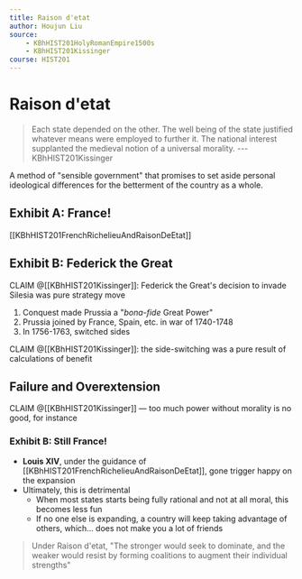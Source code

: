 ```yaml
---
title: Raison d'etat
author: Houjun Liu
source: 
	- KBhHIST201HolyRomanEmpire1500s
	- KBhHIST201Kissinger
course: HIST201
---
```


# Raison d'etat
 > Each state depended on the other. The well being of the state justified whatever means were employed to further it. The national interest supplanted the medieval notion of a universal morality. --- KBhHIST201Kissinger
	
A method of "sensible government" that promises to set aside personal ideological differences for the betterment of the country as a whole.	

## Exhibit A: France!

[[KBhHIST201FrenchRichelieuAndRaisonDeEtat]]

## Exhibit B: Federick the Great
CLAIM @[[KBhHIST201Kissinger]]: Federick the Great's decision to invade Silesia was pure strategy move

1. Conquest made Prussia a "_bona-fide_ Great Power"
2. Prussia joined by France, Spain, etc. in war of 1740-1748
3. In 1756-1763, switched sides

CLAIM @[[KBhHIST201Kissinger]]: the side-switching was a pure result of calculations of benefit

## Failure and Overextension

CLAIM @[[KBhHIST201Kissinger]] — too much power without morality is no good, for instance

### Exhibit B: Still France!

* **Louis XIV**, under the guidance of [[KBhHIST201FrenchRichelieuAndRaisonDeEtat]], gone trigger happy on the expansion
* Ultimately, this is detrimental
	* When most states starts being fully rational and not at all moral, this becomes less fun 
	* If no one else is expanding, a country will keep taking advantage of others, which... does not make you a lot of friends
	
> Under Raison d'etat, "The stronger would seek to dominate, and the weaker would resist by forming coalitions to augment their individual strengths"



